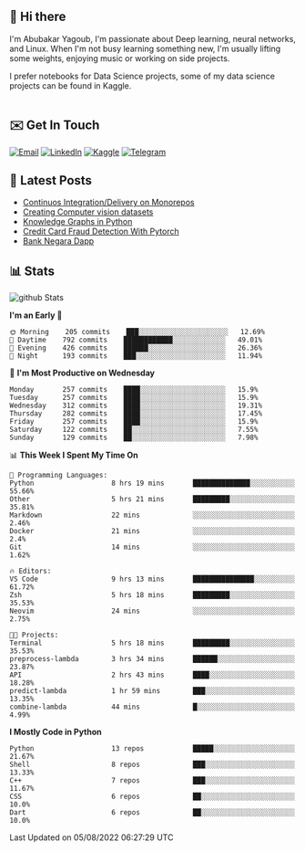 ## 👋 Hi there

I'm Abubakar Yagoub, I'm passionate about Deep learning, neural networks, and
Linux. When I'm not busy learning something new, I'm usually lifting some
weights, enjoying music or working on side projects.

I prefer notebooks for Data Science projects, some of my data science projects
can be found in Kaggle. <br> <br>

## ✉️ Get In Touch

[![Email](https://img.shields.io/badge/Email-f1f1f1?style=for-the-badge&logo=gmail&logoColor=0f111a)](mailto:hi@blacksuan19.dev)
[![LinkedIn](https://img.shields.io/badge/LinkedIn-0077B5?style=for-the-badge&logo=linkedin&logoColor=white)](https://www.linkedin.com/in/blacksuan19/)
[![Kaggle](https://img.shields.io/badge/Kaggle-5acfff?style=for-the-badge&logo=kaggle&logoColor=white)](http://kaggle.com/abubakaryagob/)
[![Telegram](https://img.shields.io/badge/Telegram-2CA5E0?style=for-the-badge&logo=telegram&logoColor=white)](https://t.me/blacksuan19)

## 📩 Latest Posts

<!-- BLOG-POST-LIST:START -->
- [Continuos Integration/Delivery on Monorepos](http://blacksuan19.dev/blog/github-actions-monorepos/)
- [Creating Computer vision datasets](http://blacksuan19.dev/blog/creating-datasets/)
- [Knowledge Graphs in Python](http://blacksuan19.dev/projects/Knowledge_Graphs/)
- [Credit Card Fraud Detection With Pytorch](http://blacksuan19.dev/projects/credit-card-fraud-detection-with-pytorch/)
- [Bank Negara Dapp](http://blacksuan19.dev/projects/bank-negara/)
<!-- BLOG-POST-LIST:END -->

## 📊 Stats

![github Stats](https://github-readme-stats.vercel.app/api?username=blacksuan19&theme=github_dark&show_icons=true&count_private=true&custom_title=Github%20Stats&hide_border=true)

<!--START_SECTION:waka-->
**I'm an Early 🐤** 

```text
🌞 Morning    205 commits    ███░░░░░░░░░░░░░░░░░░░░░░   12.69% 
🌆 Daytime    792 commits    ████████████░░░░░░░░░░░░░   49.01% 
🌃 Evening    426 commits    ██████░░░░░░░░░░░░░░░░░░░   26.36% 
🌙 Night      193 commits    ███░░░░░░░░░░░░░░░░░░░░░░   11.94%

```
📅 **I'm Most Productive on Wednesday** 

```text
Monday       257 commits    ████░░░░░░░░░░░░░░░░░░░░░   15.9% 
Tuesday      257 commits    ████░░░░░░░░░░░░░░░░░░░░░   15.9% 
Wednesday    312 commits    ████░░░░░░░░░░░░░░░░░░░░░   19.31% 
Thursday     282 commits    ████░░░░░░░░░░░░░░░░░░░░░   17.45% 
Friday       257 commits    ████░░░░░░░░░░░░░░░░░░░░░   15.9% 
Saturday     122 commits    ██░░░░░░░░░░░░░░░░░░░░░░░   7.55% 
Sunday       129 commits    ██░░░░░░░░░░░░░░░░░░░░░░░   7.98%

```


📊 **This Week I Spent My Time On** 

```text
💬 Programming Languages: 
Python                   8 hrs 19 mins       ██████████████░░░░░░░░░░░   55.66% 
Other                    5 hrs 21 mins       █████████░░░░░░░░░░░░░░░░   35.81% 
Markdown                 22 mins             ░░░░░░░░░░░░░░░░░░░░░░░░░   2.46% 
Docker                   21 mins             ░░░░░░░░░░░░░░░░░░░░░░░░░   2.4% 
Git                      14 mins             ░░░░░░░░░░░░░░░░░░░░░░░░░   1.62%

🔥 Editors: 
VS Code                  9 hrs 13 mins       ███████████████░░░░░░░░░░   61.72% 
Zsh                      5 hrs 18 mins       █████████░░░░░░░░░░░░░░░░   35.53% 
Neovim                   24 mins             ░░░░░░░░░░░░░░░░░░░░░░░░░   2.75%

🐱‍💻 Projects: 
Terminal                 5 hrs 18 mins       █████████░░░░░░░░░░░░░░░░   35.53% 
preprocess-lambda        3 hrs 34 mins       ██████░░░░░░░░░░░░░░░░░░░   23.87% 
API                      2 hrs 43 mins       ████░░░░░░░░░░░░░░░░░░░░░   18.28% 
predict-lambda           1 hr 59 mins        ███░░░░░░░░░░░░░░░░░░░░░░   13.35% 
combine-lambda           44 mins             █░░░░░░░░░░░░░░░░░░░░░░░░   4.99%

```

**I Mostly Code in Python** 

```text
Python                   13 repos            █████░░░░░░░░░░░░░░░░░░░░   21.67% 
Shell                    8 repos             ███░░░░░░░░░░░░░░░░░░░░░░   13.33% 
C++                      7 repos             ███░░░░░░░░░░░░░░░░░░░░░░   11.67% 
CSS                      6 repos             ██░░░░░░░░░░░░░░░░░░░░░░░   10.0% 
Dart                     6 repos             ██░░░░░░░░░░░░░░░░░░░░░░░   10.0%

```



 Last Updated on 05/08/2022 06:27:29 UTC
<!--END_SECTION:waka-->
